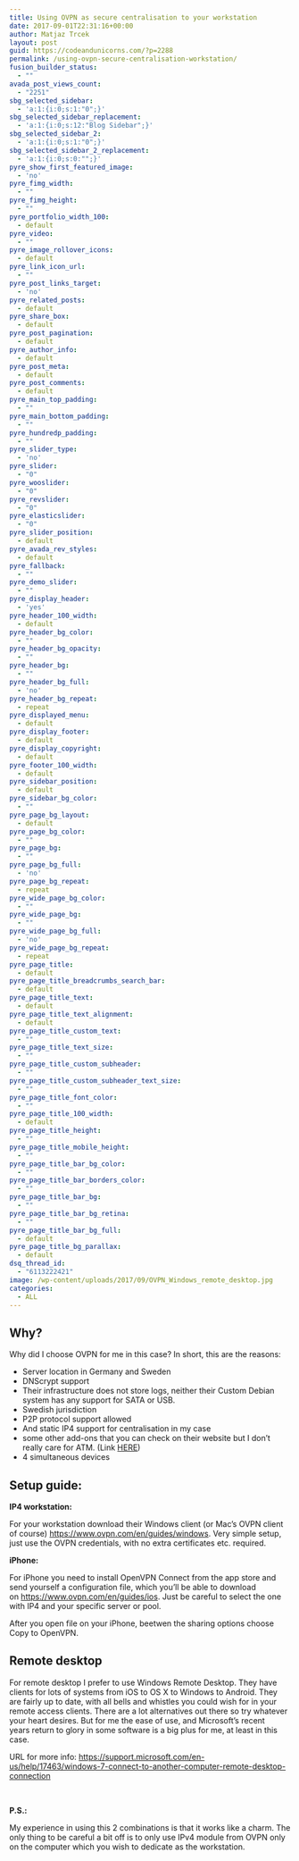 ```yaml
---
title: Using OVPN as secure centralisation to your workstation
date: 2017-09-01T22:31:16+00:00
author: Matjaz Trcek
layout: post
guid: https://codeandunicorns.com/?p=2288
permalink: /using-ovpn-secure-centralisation-workstation/
fusion_builder_status:
  - ""
avada_post_views_count:
  - "2251"
sbg_selected_sidebar:
  - 'a:1:{i:0;s:1:"0";}'
sbg_selected_sidebar_replacement:
  - 'a:1:{i:0;s:12:"Blog Sidebar";}'
sbg_selected_sidebar_2:
  - 'a:1:{i:0;s:1:"0";}'
sbg_selected_sidebar_2_replacement:
  - 'a:1:{i:0;s:0:"";}'
pyre_show_first_featured_image:
  - 'no'
pyre_fimg_width:
  - ""
pyre_fimg_height:
  - ""
pyre_portfolio_width_100:
  - default
pyre_video:
  - ""
pyre_image_rollover_icons:
  - default
pyre_link_icon_url:
  - ""
pyre_post_links_target:
  - 'no'
pyre_related_posts:
  - default
pyre_share_box:
  - default
pyre_post_pagination:
  - default
pyre_author_info:
  - default
pyre_post_meta:
  - default
pyre_post_comments:
  - default
pyre_main_top_padding:
  - ""
pyre_main_bottom_padding:
  - ""
pyre_hundredp_padding:
  - ""
pyre_slider_type:
  - 'no'
pyre_slider:
  - "0"
pyre_wooslider:
  - "0"
pyre_revslider:
  - "0"
pyre_elasticslider:
  - "0"
pyre_slider_position:
  - default
pyre_avada_rev_styles:
  - default
pyre_fallback:
  - ""
pyre_demo_slider:
  - ""
pyre_display_header:
  - 'yes'
pyre_header_100_width:
  - default
pyre_header_bg_color:
  - ""
pyre_header_bg_opacity:
  - ""
pyre_header_bg:
  - ""
pyre_header_bg_full:
  - 'no'
pyre_header_bg_repeat:
  - repeat
pyre_displayed_menu:
  - default
pyre_display_footer:
  - default
pyre_display_copyright:
  - default
pyre_footer_100_width:
  - default
pyre_sidebar_position:
  - default
pyre_sidebar_bg_color:
  - ""
pyre_page_bg_layout:
  - default
pyre_page_bg_color:
  - ""
pyre_page_bg:
  - ""
pyre_page_bg_full:
  - 'no'
pyre_page_bg_repeat:
  - repeat
pyre_wide_page_bg_color:
  - ""
pyre_wide_page_bg:
  - ""
pyre_wide_page_bg_full:
  - 'no'
pyre_wide_page_bg_repeat:
  - repeat
pyre_page_title:
  - default
pyre_page_title_breadcrumbs_search_bar:
  - default
pyre_page_title_text:
  - default
pyre_page_title_text_alignment:
  - default
pyre_page_title_custom_text:
  - ""
pyre_page_title_text_size:
  - ""
pyre_page_title_custom_subheader:
  - ""
pyre_page_title_custom_subheader_text_size:
  - ""
pyre_page_title_font_color:
  - ""
pyre_page_title_100_width:
  - default
pyre_page_title_height:
  - ""
pyre_page_title_mobile_height:
  - ""
pyre_page_title_bar_bg_color:
  - ""
pyre_page_title_bar_borders_color:
  - ""
pyre_page_title_bar_bg:
  - ""
pyre_page_title_bar_bg_retina:
  - ""
pyre_page_title_bar_bg_full:
  - default
pyre_page_title_bg_parallax:
  - default
dsq_thread_id:
  - "6113222421"
image: /wp-content/uploads/2017/09/OVPN_Windows_remote_desktop.jpg
categories:
  - ALL
---
```

## Why?

Why did I choose OVPN for me in this case? In short, this are the reasons:

  * Server location in Germany and Sweden
  * DNScrypt support
  * Their infrastructure does not store logs, neither their Custom Debian system has any support for SATA or USB.
  * Swedish jurisdiction
  * P2P protocol support allowed
  * And static IP4 support for centralisation in my case
  * some other add-ons that you can check on their website but I don&#8217;t really care for ATM. (Link [HERE](https://www.ovpn.com/en/pricing))
  * 4 simultaneous devices

## Setup guide:

**IP4 workstation:**

For your workstation download their Windows client (or Mac&#8217;s OVPN client of course) <https://www.ovpn.com/en/guides/windows>. Very simple setup, just use the OVPN credentials, with no extra certificates etc. required.

**iPhone:**

For iPhone you need to install OpenVPN Connect from the app store and send yourself a configuration file, which you&#8217;ll be able to download on <https://www.ovpn.com/en/guides/ios>. Just be careful to select the one with IP4 and your specific server or pool.

After you open file on your iPhone, beetwen the sharing options choose Copy to OpenVPN.

## Remote desktop

For remote desktop I prefer to use Windows Remote Desktop. They have clients for lots of systems from iOS to OS X to Windows to Android. They are fairly up to date, with all bells and whistles you could wish for in your remote access clients. There are a lot alternatives out there so try whatever your heart desires. But for me the ease of use, and Microsoft&#8217;s recent years return to glory in some software is a big plus for me, at least in this case.

URL for more info: <https://support.microsoft.com/en-us/help/17463/windows-7-connect-to-another-computer-remote-desktop-connection>

&nbsp;

**P.S.:**

My experience in using this 2 combinations is that it works like a charm. The only thing to be careful a bit off is to only use IPv4 module from OVPN only on the computer which you wish to dedicate as the workstation.

&nbsp;

&nbsp;

&nbsp;